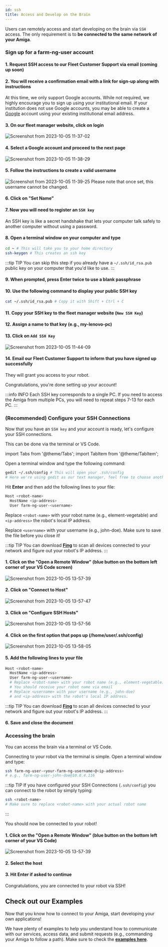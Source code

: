 ```yaml
---
id: ssh
title: Access and Develop on the Brain
---
```


Users can remotely access and start developing on the brain via `SSH` access.
The only requirement is to **be connected to the same network of your Amiga**.

### Sign up for a farm-ng-user account

#### 1. Request SSH access to our Fleet Customer Support via email (coming up soon)

#### 2. You will receive a confirmation email with a link for sign-up along with instructions

At this time, we only support Google accounts.
While not required, we highly encourage you to sign up using your institutional email.
If your institution does not use Google accounts, you may be able to create a
[Google](https://support.google.com/accounts/answer/27441?sjid=986712808663701328-NA#existingemail)
account using your existing institutional email address.

#### 3. On our fleet manager website, click on **login**

![Screenshot from 2023-10-05 11-37-02](https://github.com/farm-ng/amiga-dev-kit/assets/39603677/16afce2a-f338-44a6-9757-f1eadce9a9bb)

#### 4. Select a Google account and proceed to the next page

![Screenshot from 2023-10-05 11-38-29](https://github.com/farm-ng/amiga-dev-kit/assets/39603677/ac571d4b-303e-4956-a8fa-bb324e40fe48)

#### 5. Follow the instructions to create a valid username

![Screenshot from 2023-10-05 11-39-25](https://github.com/farm-ng/amiga-dev-kit/assets/39603677/a02ed7b7-5781-46b0-9847-60a45bc203cf)
Please note that once set, this username cannot be changed.

#### 6. Click on "Set Name"

#### 7. Now you will need to register an `SSH key`

An SSH key is like a secret handshake that lets your
computer talk safely to another computer
without using a password.

#### 8. Open a terminal window on your computer and type

```bash
cd ~ # This will take you to your home directory
ssh-keygen # This creates an ssh key
```

:::tip TIP
You can skip this step if you already have a `~/.ssh/id_rsa.pub` public key
on your computer that you'd like to use.
:::

#### 9. When prompted, press Enter twice to use a blank passphrase

#### 10. Use the following command to display your public SSH key

```bash
cat ~/.ssh/id_rsa.pub # Copy it with Shift + Ctrl + C
```

#### 11. Copy your SSH key to the fleet manager website (`New SSH Key`)

#### 12. Assign a name to that key (e.g., my-lenovo-pc)

#### 13. Click on `Add SSH Key`

![Screenshot from 2023-10-05 11-44-09](https://github.com/farm-ng/amiga-dev-kit/assets/39603677/2fe86af2-6156-4fda-bef8-7bb803d5ff52)

#### 14. Email our Fleet Customer Support to inform that you have signed up successfully

They will grant you access to your robot.

Congratulations, you're done setting up your account!

:::info INFO
Each SSH key corresponds to a single PC.
If you need to access the Amiga from multiple PCs, you will need to repeat steps 7-13 for each PC.
:::

### (Recommended) Configure your SSH Connections

Now that you have an `SSH key` and your account is ready, let's configure your SSH connections.

This can be done via the terminal or VS Code.

import Tabs from '@theme/Tabs';
import TabItem from '@theme/TabItem';

<Tabs>
<TabItem value="terminal" label="Terminal" default>

Open a terminal window and type the following command:

```bash
gedit ~/.ssh/config # This will open your .ssh/config
# Here we're using gedit as our text manager, feel free to choose another one (e.g., vi, nano)
```

Hit **Enter** and then add the following lines to your file:

```bash
Host <robot-name>
  HostName <ip-address>
  User farm-ng-user-<username>
  ```

Replace `<robot-name>` with your robot name (e.g., element-vegetable) and
`<ip-address>` the robot's local IP address.

Replace `<username>` with your username (e.g., john-doe).
Make sure to save the file before you close it!

:::tip TIP
You can download [**Fing**](https://www.fing.com/products/fing-app) to scan
all devices connected to your network and figure out your robot's IP address.
:::
</TabItem>
<TabItem value="vscode" label="VS Code">

#### 1. Click on the "Open a Remote Window" (blue button on the bottom left corner of your VS Code screen)

![Screenshot from 2023-10-05 13-57-39](https://github.com/farm-ng/amiga-dev-kit/assets/39603677/24d84831-7bca-4923-9b2d-ce2abcce3ea7)

#### 2. Click on "Connect to Host"

![Screenshot from 2023-10-05 13-57-47](https://github.com/farm-ng/amiga-dev-kit/assets/39603677/87a15980-5b98-46f0-9e83-3c80e752b279)

#### 3. Click on "Configure SSH Hosts"

![Screenshot from 2023-10-05 13-57-56](https://github.com/farm-ng/amiga-dev-kit/assets/39603677/57aa9506-1738-4daf-9848-7b3c9af80ff1)

#### 4. Click on the first option that pops up (/home/user/.ssh/config)

![Screenshot from 2023-10-05 13-58-05](https://github.com/farm-ng/amiga-dev-kit/assets/39603677/6a577080-a052-4a90-9ffb-491d7bb7c2ed)

#### 5. Add the following lines to your file

```bash
Host <robot-name>
  HostName <ip-address>
  User farm-ng-user-<username>
  # Replace <robot-name> with your robot name (e.g., element-vegetable).
  # You should receive your robot name via email
  # Replace <username> with your username (e.g., john-doe)
  # and <ip-address> with the robot's local IP address.
  ```

:::tip TIP
You can download [**Fing**](https://www.fing.com/products/fing-app) to scan
all devices connected to your network and figure out your robot's IP address.
:::

#### 6. Save and close the document

</TabItem>
</Tabs>

### Accessing the brain

You can access the brain via a terminal or VS Code.

<Tabs>
<TabItem value="terminal" label="Terminal" default>

Connecting to your robot via the terminal is simple.
Open a terminal window and type:

```bash
ssh farm-ng-user-<your-farm-ng-username>@<ip-address>
# e.g., farm-ng-user-john-doe@10.0.4.116
```

:::tip TIP
If you have configured your SSH Connections (`.ssh/config`)
you can connect to the robot by simply typing:

```bash
ssh <robot-name>
# Make sure to replace <robot-name> with your actual robot name
```

:::

You should now be connected to your robot!

</TabItem>
<TabItem value="vscode" label="VS Code">

#### 1. Click on the "Open a Remote Window" (blue button on the bottom left corner of your VS Code)

![Screenshot from 2023-10-05 13-57-39](https://github.com/farm-ng/amiga-dev-kit/assets/39603677/24d84831-7bca-4923-9b2d-ce2abcce3ea7)

#### 2. Select the host

#### 3. Hit Enter if asked to continue

Congratulations, you are connected to your robot via SSH!

</TabItem>
</Tabs>

## Check out our Examples

Now that you know how to connect to your Amiga, start developing your own applications!

We have plenty of examples to help you understand how to communicate with our services,
access data, and submit requests (e.g., commanding your Amiga to follow a path).
Make sure to check the [**examples here**](../examples/examples-index).
